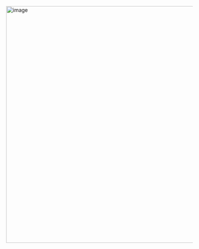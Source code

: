 <img width="809" height="639" alt="image" src="https://github.com/user-attachments/assets/da11a73b-4486-4398-825c-d2189811cc30" />

